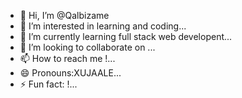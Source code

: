- 👋 Hi, I’m @Qalbizame
- 👀 I’m interested in learning and coding...
- 🌱 I’m currently learning full stack web developent...
- 💞️ I’m looking to collaborate on ...
- 📫 How to reach me !...
- 😄 Pronouns:XUJAALE...
- ⚡ Fun fact: !...

<!---
Qalbizame/Qalbizame is a ✨ special ✨ repository because its `README.md` (this file) appears on your GitHub profile.
You can click the Preview link to take a look at your changes.
--->
